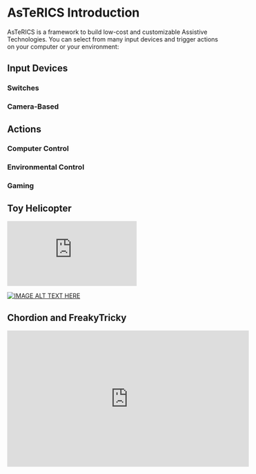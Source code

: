 # AsTeRICS Introduction

AsTeRICS is a framework to build low-cost and customizable Assistive Technologies. You can select from many input devices and trigger actions on your computer or your environment:

<Tile target="#" title="Test" image-url="/img/keyboard press key.png"></Tile>

<TileGroup>
<Tile target="#" title="Test" image-url="/img/keyboard press key.png"></Tile>
<Tile target="#" title="Test" image-url="/img/keyboard press key.png"></Tile>
<Tile target="#" title="Test" image-url="/img/keyboard press key.png"></Tile>
</TileGroup>

## Input Devices
### Switches


### Camera-Based

## Actions
### Computer Control

### Environmental Control

### Gaming


## Toy Helicopter
<iframe width="auto" height="auto" src="https://www.youtube.com/embed/JwL_zS3fpnU" frameborder="0" allow="accelerometer; autoplay; encrypted-media; gyroscope; picture-in-picture" allowfullscreen></iframe>

[![IMAGE ALT TEXT HERE](http://img.youtube.com/vi/JwL_zS3fpnU/0.jpg)](https://www.youtube.com/watch?v=JwL_zS3fpnU)

## Chordion and FreakyTricky

<iframe width="560" height="315" src="https://www.youtube.com/embed/3_8TifCj0aU" frameborder="0" allow="accelerometer; autoplay; encrypted-media; gyroscope; picture-in-picture" allowfullscreen></iframe>
